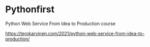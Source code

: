 # Pythonfirst
Python Web Service From Idea to Production course


https://terokarvinen.com/2021/python-web-service-from-idea-to-production/
